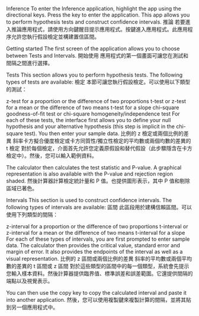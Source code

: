 Inference To enter the Inference application, highlight the app using the directional keys. Press the key to enter the application. This app allows you to perform hypothesis tests and construct confidence intervals.
推論 若要進入推論應用程式，請使用方向鍵醒目提示應用程式。按鍵進入應用程式。此應用程序允許您執行假設檢定並構建置信區間。

Getting started The first screen of the application allows you to choose between Tests and Intervals.
開始使用 應用程式的第一個畫面可讓您在測試和間隔之間進行選擇。

Tests This section allows you to perform hypothesis tests. The following types of tests are available:
檢定 本節可讓您執行假設檢定。可以使用以下類型的測試：

z-test for a proportion or the difference of two proportions t-test or z-test for a mean or the difference of two means t-test for a slope chi-square goodness-of-fit test or chi-square homogeneity/independence test For each of these tests, the interface first allows you to define your null hypothesis and your alternative hypothesis (this step is implicit in the chi-square test). You then enter your sample data.
比例的 z 檢定或兩個比例的差異 斜率卡方擬合優度檢定或卡方同質性/獨立性檢定的平均數或兩個均數的差異的 t 檢定 對於每個檢定，介面首先允許您定義原假設和替代假設（此步驟隱含在卡方檢定中）。然後，您可以輸入範例資料。

The calculator then calculates the test statistic and P-value. A graphical representation is also available with the P-value and rejection region shaded.
然後計算器計算檢定統計量和 P 值。也提供圖形表示，其中 P 值和剔除區域已著色。

Intervals This section is used to construct confidence intervals. The following types of intervals are available:
區間 此區段用於建構信賴區間。可以使用下列類型的間隔：

z-interval for a proportion or the difference of two proportions t-interval or z-interval for a mean or the difference of two means t-interval for a slope For each of these types of intervals, you are first prompted to enter sample data. The calculator then provides the critical value, standard error and margin of error. It also provides the endpoints of the interval as well as a visual representation.
比例的 z 區間或兩個比例的差異 斜率的平均數或兩個平均數的差異的 t 區間或 z 區間 對於這些類型的區間中的每一個類型，系統會先提示您輸入樣本資料。然後計算器提供臨界值、標準誤差和誤差範圍。它還提供間隔的端點以及視覺表示。

You can then use the copy key to copy the calculated interval and paste it into another application.
然後，您可以使用複製鍵來複製計算的間隔，並將其貼到另一個應用程式中。